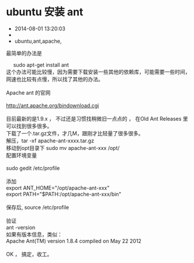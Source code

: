 # ubuntu 安装 ant
- 2014-08-01 13:20:03
- 
- ubuntu,ant,apache,

最简单的办法是<div>&nbsp; &nbsp; &nbsp;sudo apt-get install ant</div><div>这个办法可能比较慢，因为需要下载安装一些其他的依赖库，可能需要一些时间，网速也比较有点慢，所以找了其他的办法。</div><div><br /></div><div>Apache ant 的官网</div><div><br /></div><div><a href="http://ant.apache.org/bindownload.cgi">http://ant.apache.org/bindownload.cgi</a></div><div><br /></div><div>目前最新的是1.9.x ， 不过还是习惯找稍微旧一点点的 ， 在Old Ant Releases 里可以找到很多很多。</div><div>下载了一个.tar.gz文件，才几M，跟刚才比轻量了很多很多。</div><div>解压，tar -xf apache-ant-xxxx.tar.gz</div><div>移动到opt目录下 sudo mv apache-ant-xxx /opt/</div><div>配置环境变量</div><div><br /></div><div>sudo gedit /etc/profile</div><div><br /></div><div>添加</div><div>export ANT_HOME="/opt/apache-ant-xxx"</div><div>export PATH="$PATH:/opt/apache-ant-xxx/bin"</div><div><br /></div><div>保存后, source /etc/profile</div><div><br /></div><div>验证</div><div>ant -version</div><div>如果有版本信息，类似：</div><div>Apache Ant(TM) version 1.8.4 compiled on May 22 2012</div><div><br /></div><div>OK ， 搞定，收工。</div>